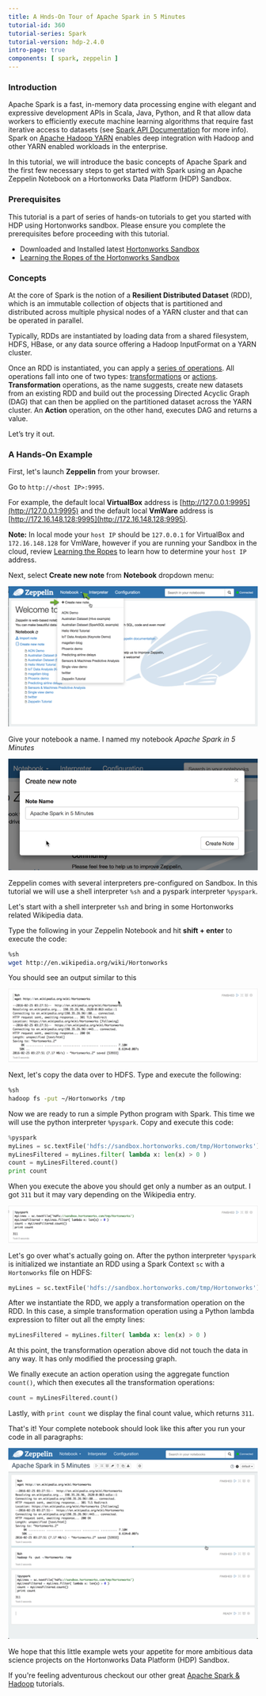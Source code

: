 ```yaml
---
title: A Hnds-On Tour of Apache Spark in 5 Minutes
tutorial-id: 360
tutorial-series: Spark
tutorial-version: hdp-2.4.0
intro-page: true
components: [ spark, zeppelin ]
---
```



### Introduction

Apache Spark is a fast, in-memory data processing engine with elegant and expressive development APIs in Scala, Java, Python, and R that allow data workers to efficiently execute machine learning algorithms that require fast iterative access to datasets (see [Spark API Documentation](http://spark.apache.org/docs/latest/api.html) for more info). Spark on [Apache Hadoop YARN](http://hortonworks.com/hadoop/YARN "Apache Hadoop YARN") enables deep integration with Hadoop and other YARN enabled workloads in the enterprise.

In this tutorial, we will introduce the basic concepts of Apache Spark and the first few necessary steps to get started with Spark using an Apache Zeppelin Notebook on a Hortonworks Data Platform (HDP) Sandbox.

### Prerequisites

This tutorial is a part of series of hands-on tutorials to get you started with HDP using Hortonworks sandbox. Please ensure you complete the prerequisites before proceeding with this tutorial.

*   Downloaded and Installed latest [Hortonworks Sandbox](http://hortonworks.com/products/hortonworks-sandbox/#install)
*   [Learning the Ropes of the Hortonworks Sandbox](http://hortonworks.com/hadoop-tutorial/learning-the-ropes-of-the-hortonworks-sandbox/)

### Concepts

At the core of Spark is the notion of a **Resilient Distributed Dataset** (RDD), which is an immutable collection of objects that is partitioned and distributed across multiple physical nodes of a YARN cluster and that can be operated in parallel.

Typically, RDDs are instantiated by loading data from a shared filesystem, HDFS, HBase, or any data source offering a Hadoop InputFormat on a YARN cluster.

Once an RDD is instantiated, you can apply a [series of operations](https://spark.apache.org/docs/latest/programming-guide.html#rdd-operations). All operations fall into one of two types: [transformations](https://spark.apache.org/docs/latest/programming-guide.html#transformations) or [actions](https://spark.apache.org/docs/latest/programming-guide.html#actions). **Transformation** operations, as the name suggests, create new datasets from an existing RDD and build out the processing Directed Acyclic Graph (DAG) that can then be applied on the partitioned dataset across the YARN cluster. An **Action** operation, on the other hand, executes DAG and returns a value.

Let’s try it out.

### A Hands-On Example

First, let's launch **Zeppelin** from your browser.

Go to `http://<host IP>:9995`.

For example, the default local **VirtualBox** address is [http://127.0.0.1:9995](http://127.0.0.1:9995) and the default local **VmWare** address is [http://172.16.148.128:9995](http://172.16.148.128:9995).

**Note:** In local mode your `host IP` should be `127.0.0.1` for VirtualBox and `172.16.148.128` for VmWare, however if you are running your Sandbox in the cloud, review [Learning the Ropes](http://hortonworks.com/hadoop-tutorial/learning-the-ropes-of-the-hortonworks-sandbox/) to learn how to determine your `host IP` address.

Next, select **Create new note** from **Notebook** dropdown menu:

![](/assets/a-tour-of-spark-in-5-minutes/2-apache-spark-tour-in-5-minutes.png)

Give your notebook a name. I named my notebook *Apache Spark in 5 Minutes*

![](/assets/a-tour-of-spark-in-5-minutes/3-apache-spark-tour-in-5-minutes.png)

Zeppelin comes with several interpreters pre-configured on Sandbox. In this tutorial we will use a shell interpreter `%sh` and a pyspark interpreter `%pyspark`.

Let's start with a shell interpreter `%sh` and bring in some Hortonworks related Wikipedia data.

Type the following in your Zeppelin Notebook and hit **shift + enter** to execute the code:

~~~ bash
%sh
wget http://en.wikipedia.org/wiki/Hortonworks
~~~

You should see an output similar to this

![](/assets/a-tour-of-spark-in-5-minutes/5-apache-spark-tour-in-5-minutes.png)

Next, let's copy the data over to HDFS. Type and execute the following:

~~~ bash
%sh
hadoop fs -put ~/Hortonworks /tmp
~~~

Now we are ready to run a simple Python program with Spark. This time we will use the python interpreter `%pyspark`. Copy and execute this code:

~~~ python
%pyspark
myLines = sc.textFile('hdfs://sandbox.hortonworks.com/tmp/Hortonworks')
myLinesFiltered = myLines.filter( lambda x: len(x) > 0 )
count = myLinesFiltered.count()
print count
~~~

When you execute the above you should get only a number as an output. I got `311` but it may vary depending on the Wikipedia entry.

![](/assets/a-tour-of-spark-in-5-minutes/6-apache-spark-tour-in-5-minutes.png)

Let's go over what's actually going on. After the python interpreter `%pyspark` is initialized we instantiate an RDD using a Spark Context `sc` with a `Hortonworks` file on HDFS:

~~~ python
myLines = sc.textFile('hdfs://sandbox.hortonworks.com/tmp/Hortonworks')
~~~

After we instantiate the RDD, we apply a transformation operation on the RDD. In this case, a simple transformation operation using a Python lambda expression to filter out all the empty lines:

~~~ python
myLinesFiltered = myLines.filter( lambda x: len(x) > 0 )
~~~

At this point, the transformation operation above did not touch the data in any way. It has only modified the processing graph.

We finally execute an action operation using the aggregate function `count()`, which then executes all the transformation operations:

~~~ python
count = myLinesFiltered.count()
~~~

Lastly, with `print count` we display the final count value, which returns `311`.

That's it! Your complete notebook should look like this after you run your code in all paragraphs:

![](/assets/a-tour-of-spark-in-5-minutes/1-apache-spark-tour-in-5-minutes.png)

We hope that this little example wets your appetite for more ambitious data science projects on the Hortonworks Data Platform (HDP) Sandbox.

If you're feeling adventurous checkout our other great  [Apache Spark & Hadoop](http://hortonworks.com/hadoop/spark/#tutorials) tutorials.
